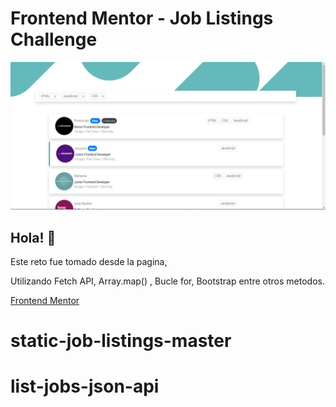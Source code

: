 # Frontend Mentor - Job Listings Challenge

![Design preview for the Job Listings coding challenge](./images/preview.jpg)

## Hola! 👋

Este reto  fue tomado desde la pagina,

Utilizando Fetch API,  Array.map() , Bucle for,  Bootstrap entre otros metodos.

[Frontend Mentor](https://www.frontendmentor.io) 


# static-job-listings-master
# list-jobs-json-api
